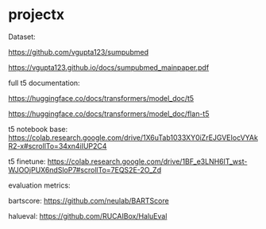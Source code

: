 # projectx

Dataset:

https://github.com/vgupta123/sumpubmed

https://vgupta123.github.io/docs/sumpubmed_mainpaper.pdf

full t5 documentation:

https://huggingface.co/docs/transformers/model_doc/t5

https://huggingface.co/docs/transformers/model_doc/flan-t5

t5 notebook base: https://colab.research.google.com/drive/1X6uTab1033XY0iZrEJGVEIocVYAkR2-x#scrollTo=34xn4iIUP2C4

t5 finetune: https://colab.research.google.com/drive/1BF_e3LNH6lT_wst-WJOOjPUX6ndSloP7#scrollTo=7EQS2E-2O_Zd

evaluation metrics:

bartscore: https://github.com/neulab/BARTScore

halueval: https://github.com/RUCAIBox/HaluEval

